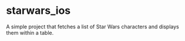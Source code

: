# starwars_ios
A simple project that fetches a list of Star Wars characters and displays them within a table.
